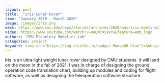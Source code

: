 ```yaml
---
layout: post
title:  "Iris Lunar Rover"
time: "January 2019 - March 2020"
image: /images/iris.png
news: https://www.cmu.edu/news/stories/archives/2020/may/iris-meets-milestone.html
video: https://www.youtube.com/watch?v=ReQWT9SskYw&feature=emb_logo
authors: "CMU Planetory Robotics Lab"
categories: project
keyword: <img src="https://img.shields.io/badge/-MongoDB-blue"/>&nbsp;<img src="https://img.shields.io/badge/-MagicDraw-blue"/>&nbsp;<img src="https://img.shields.io/badge/-teleoperation-green"/>&nbsp;<img src="https://img.shields.io/badge/-lunar rover-yellow"/>&nbsp
---
```

Iris is an ultra light weight lunar rover designed by CMU students. It will land on the moon in the fall of 2021. I was in charge of designing the ground operation code translation chart, building up modules and coding for flight software, as well as designing the teleoperation software structure.
